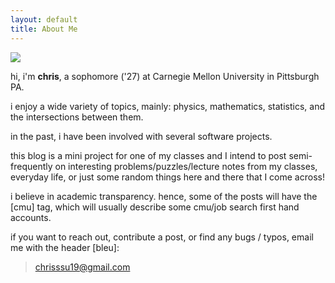 ```yaml
---
layout: default
title: About Me
---
```


<img class="profile-picture" src="{{site.baseurl}}/{{site.profile-picture}}">

hi, i'm **chris**, a sophomore ('27) at Carnegie Mellon University in Pittsburgh PA.

i enjoy a wide variety of topics, mainly: physics, mathematics, statistics, and the intersections between them.

in the past, i have been involved with several software projects.

this blog is a mini project for one of my classes and I intend to post semi-frequently on interesting problems/puzzles/lecture notes from my classes, everyday life, or just some random things here and there that I come across!

i believe in academic transparency. hence, some of the posts will have the [cmu] tag, which will usually describe some cmu/job search first hand accounts.

if you want to reach out, contribute a post, or find any bugs / typos, email me with the header [bleu]: 

> chrisssu19@gmail.com
